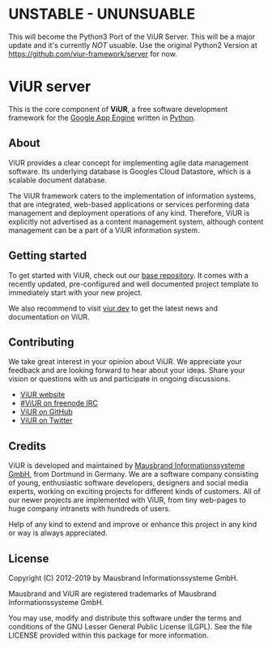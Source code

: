 # UNSTABLE - UNUNSUABLE
This will become the Python3 Port of the ViUR Server.
This will be a major update and it's currently _NOT_ usuable.
Use the original Python2 Version at https://github.com/viur-framework/server for now.

# ViUR server

This is the core component of **ViUR**, a free software development framework for the [Google App Engine](https://appengine.google.com) written in [Python](https://python.org/).

## About

ViUR provides a clear concept for implementing agile data management software. Its underlying database is Googles Cloud Datastore, which is a scalable document database.

The ViUR framework caters to the implementation of information systems, that are integrated, web-based applications or services performing data management and deployment operations of any kind. Therefore, ViUR is explicitly not advertised as a content management system, although content management can be a part of a ViUR information system.

## Getting started

To get started with ViUR, check out our [base repository](https://github.com/viur-framework/viur-base). It comes with a recently updated, pre-configured and well documented project template to immediately start with your new project.

We also recommend to visit [viur.dev](https://www.viur.dev) to get the latest news and documentation on ViUR.

## Contributing

We take great interest in your opinion about ViUR. We appreciate your feedback and are looking forward to hear about your ideas. Share your vision or questions with us and participate in ongoing discussions.

- [ViUR website](https://www.viur.dev)
- [#ViUR on freenode IRC](https://webchat.freenode.net/?channels=viur)
- [ViUR on GitHub](https://github.com/viur-framework)
- [ViUR on Twitter](https://twitter.com/weloveViUR)

## Credits

ViUR is developed and maintained by [Mausbrand Informationssysteme GmbH](https://www.mausbrand.de/en), from Dortmund in Germany. We are a software company consisting of young, enthusiastic software developers, designers and social media experts, working on exciting projects for different kinds of customers. All of our newer projects are implemented with ViUR, from tiny web-pages to huge company intranets with hundreds of users.

Help of any kind to extend and improve or enhance this project in any kind or way is always appreciated.

## License

Copyright (C) 2012-2019 by Mausbrand Informationssysteme GmbH.

Mausbrand and ViUR are registered trademarks of Mausbrand Informationssysteme GmbH.

You may use, modify and distribute this software under the terms and conditions of the GNU Lesser General Public License (LGPL). See the file LICENSE provided within this package for more information.
